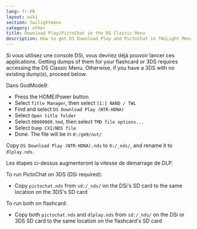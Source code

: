 ```yaml
---
lang: fr-FR
layout: wiki
section: twilightmenu
category: other
title: Download Play/PictoChat in the DS Classic Menu
description: How to get DS Download Play and PictoChat in TWiLight Menu++'s DS Classic Menu
---
```


Si vous utilisez une console DSi, vous devriez déjà pouvoir lancer ces applications. Getting dumps of them for your flashcard or 3DS requires accessing the DS Classic Menu. Otherwise, if you have a 3DS with no existing dump(s), proceed below.

Dans GodMode9:
- Press the HOME/Power button
- Select `Title Manager`, then select `[1:] NAND / TWL`
- Find and select `DS Download Play (NTR-HDNA)`
- Select `Open title folder`
- Select `00000000.tmd`, then select `TMD file options...`
- Select `Dump CXI/NDS file`
- Done. The file will be in `0:/gm9/out/`

Copy `DS Download Play (NTR-HDNA).nds` to `0:/_nds/`, and rename it to `dlplay.nds`.

Les étapes ci-dessus augmenteront la vitesse de démarrage de DLP.

To run PictoChat on 3DS (DSi required):
- Copy `pictochat.nds` from `sd:/_nds/` on the DSi's SD card to the same location on the 3DS's SD card

To run both on flashcard:
- Copy both `pictochat.nds` and `dlplay.nds` from `sd:/_nds/` on the DSi or 3DS SD card to the same location on the flashcard's SD card